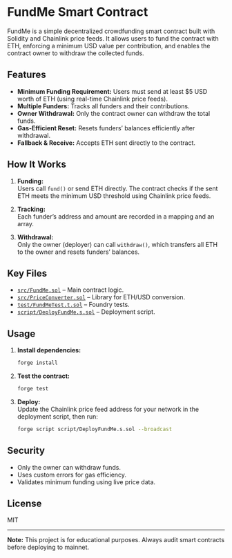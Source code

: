 # FundMe Smart Contract

FundMe is a simple decentralized crowdfunding smart contract built with Solidity and Chainlink price feeds. It allows users to fund the contract with ETH, enforcing a minimum USD value per contribution, and enables the contract owner to withdraw the collected funds.

## Features

- **Minimum Funding Requirement:** Users must send at least $5 USD worth of ETH (using real-time Chainlink price feeds).
- **Multiple Funders:** Tracks all funders and their contributions.
- **Owner Withdrawal:** Only the contract owner can withdraw the total funds.
- **Gas-Efficient Reset:** Resets funders’ balances efficiently after withdrawal.
- **Fallback & Receive:** Accepts ETH sent directly to the contract.

## How It Works

1. **Funding:**  
   Users call `fund()` or send ETH directly. The contract checks if the sent ETH meets the minimum USD threshold using Chainlink price feeds.

2. **Tracking:**  
   Each funder’s address and amount are recorded in a mapping and an array.

3. **Withdrawal:**  
   Only the owner (deployer) can call `withdraw()`, which transfers all ETH to the owner and resets funders’ balances.

## Key Files

- [`src/FundMe.sol`](src/FundMe.sol) – Main contract logic.
- [`src/PriceConverter.sol`](src/PriceConverter.sol) – Library for ETH/USD conversion.
- [`test/FundMeTest.t.sol`](test/FundMeTest.t.sol) – Foundry tests.
- [`script/DeployFundMe.s.sol`](script/DeployFundMe.s.sol) – Deployment script.

## Usage

1. **Install dependencies:**

   ```sh
   forge install
   ```

2. **Test the contract:**

   ```sh
   forge test
   ```

3. **Deploy:**  
   Update the Chainlink price feed address for your network in the deployment script, then run:
   ```sh
   forge script script/DeployFundMe.s.sol --broadcast
   ```

## Security

- Only the owner can withdraw funds.
- Uses custom errors for gas efficiency.
- Validates minimum funding using live price data.

## License

MIT

---

**Note:** This project is for educational purposes. Always audit smart contracts before deploying to mainnet.
